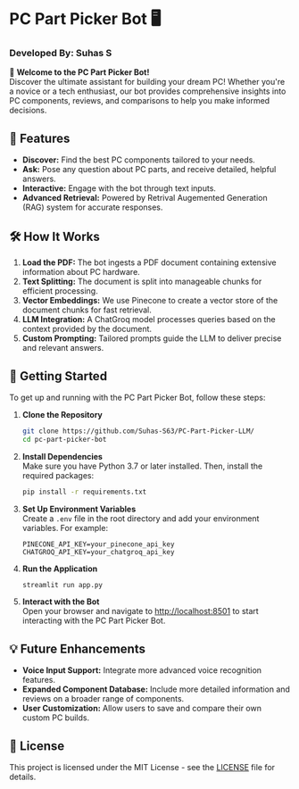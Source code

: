# PC Part Picker Bot 🖥️
### Developed By:  Suhas S

🎉 **Welcome to the PC Part Picker Bot!**  
Discover the ultimate assistant for building your dream PC! Whether you're a novice or a tech enthusiast, our bot provides comprehensive insights into PC components, reviews, and comparisons to help you make informed decisions.

## 🚀 Features
- **Discover:** Find the best PC components tailored to your needs.
- **Ask:** Pose any question about PC parts, and receive detailed, helpful answers.
- **Interactive:** Engage with the bot through text inputs.
- **Advanced Retrieval:** Powered by Retrival Augemented Generation (RAG) system for accurate responses.

## 🛠️ How It Works
1. **Load the PDF:** The bot ingests a PDF document containing extensive information about PC hardware.
2. **Text Splitting:** The document is split into manageable chunks for efficient processing.
3. **Vector Embeddings:** We use Pinecone to create a vector store of the document chunks for fast retrieval.
4. **LLM Integration:** A ChatGroq model processes queries based on the context provided by the document.
5. **Custom Prompting:** Tailored prompts guide the LLM to deliver precise and relevant answers.

## 🌟 Getting Started
To get up and running with the PC Part Picker Bot, follow these steps:

1. **Clone the Repository**
    ```bash
    git clone https://github.com/Suhas-S63/PC-Part-Picker-LLM/
    cd pc-part-picker-bot
    ```

2. **Install Dependencies**  
   Make sure you have Python 3.7 or later installed. Then, install the required packages:
    ```bash
    pip install -r requirements.txt
    ```

3. **Set Up Environment Variables**  
   Create a `.env` file in the root directory and add your environment variables. For example:
    ```env
    PINECONE_API_KEY=your_pinecone_api_key
    CHATGROQ_API_KEY=your_chatgroq_api_key
    ```

4. **Run the Application**
    ```bash
    streamlit run app.py
    ```

5. **Interact with the Bot**  
   Open your browser and navigate to [http://localhost:8501](http://localhost:8501) to start interacting with the PC Part Picker Bot.

## 💡 Future Enhancements
- **Voice Input Support:** Integrate more advanced voice recognition features.
- **Expanded Component Database:** Include more detailed information and reviews on a broader range of components.
- **User Customization:** Allow users to save and compare their own custom PC builds.

## 📝 License
This project is licensed under the MIT License - see the [LICENSE](LICENSE) file for details.
